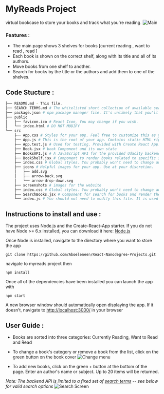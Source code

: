 # MyReads Project
  virtual bookcase to store your books and track what you're reading.
   ![Main](src/screenshots/main.PNG)
### Features :
  - The main page shows 3 shelves for books [current reading , want to read , read ] 
  - Each book is shown on the correct shelf, along with its title and all of its authors. 
  - Move books from one shelf to another.
  - Search for books by the title or the authors and add them to one of the shelves.

## Code Stucture :
```bash
├── README.md - This file.
├── SEARCH_TERMS.md # The whitelisted short collection of available search terms for you to use with your app.
├── package.json # npm package manager file. It's unlikely that you'll need to modify this.
├── public
│   ├── favicon.ico # React Icon, You may change if you wish.
│   └── index.html # DO NOT MODIFY
└── src
    ├── App.css # Styles for your app. Feel free to customize this as you desire.
    ├── App.js # This is the root of your app. Contains static HTML right now.
    ├── App.test.js # Used for testing. Provided with Create React App. Testing is encouraged, but not required.
    ├── Book.jsx # book Component and its own state
    ├── BooksAPI.js # A JavaScript API for the provided Udacity backend. Instructions for the methods are below.
    ├── BookShelf.jsx # Component to render books related to specific shelf
    ├── index.css # Global styles. You probably won't need to change anything here.
    ├── icons # Helpful images for your app. Use at your discretion.
    │   ├── add.svg
    │   ├── arrow-back.svg
    │   └── arrow-drop-down.svg
    ├── screenshots # images for the website
    ├── index.css # Global styles. You probably won't need to change anything here.
    ├── SearchBooks.jsx # Component for search for books and render the results 
    └── index.js # You should not need to modify this file. It is used for DOM rendering only.
```

## Instructions to install and use :
The project uses Node.js and the Create-React-App starter. If you do not have Node >= 6.x installed, you can download it here: [Node.js](https://nodejs.org/en/)

Once Node is installed, navigate to the directory where you want to store the app

```
git clone https://github.com/Aboeleneen/React-Nanodegree-Projects.git
``` 
navigate to myreads project then 

```
npm install
```

Once all of the dependencies have been installed you can launch the app with

```
npm start
```

A new browser window should automatically open displaying the app. If it doesn't, navigate to [http://localhost:3000/](http://localhost:3000/) in your browser

## User Guide :
  - Books are sorted into three categories: Currently Reading, Want to Read and Read
  - To change a book's category or remove a book from the list, click on the green button on the book cover
    ![Change menu](src/screenshots/change-shelf.PNG)

  - To add new books, click on the green + button at the bottom of the page.
    Enter an author's name or subject. Up to 20 items will be returned.

  _Note: The backend API is limited to a fixed set of [search terms](#search-terms) -- see below for valid search options_
  ![Search Screen](src/screenshots/search.PNG)


  
